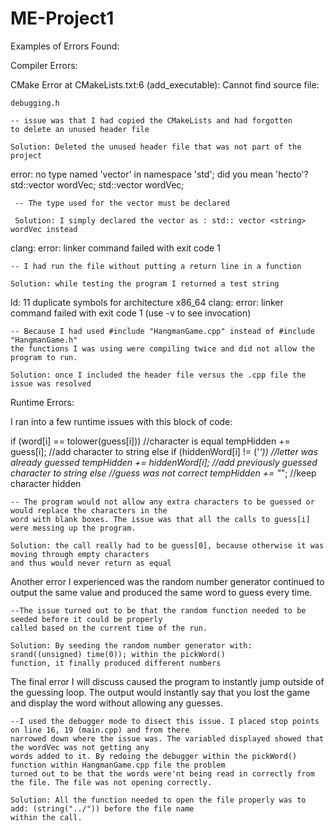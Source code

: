 # ME-Project1

Examples of Errors Found:

Compiler Errors:

CMake Error at CMakeLists.txt:6 (add_executable):
  Cannot find source file:

    debugging.h
    
    -- issue was that I had copied the CMakeLists and had forgotten
    to delete an unused header file
    
    Solution: Deleted the unused header file that was not part of the project
    
 
error: no type named 'vector' in namespace 'std'; did you mean 'hecto'?
     std::vector wordVec;    std::vector wordVec;
     
     -- The type used for the vector must be declared 
     
     Solution: I simply declared the vector as : std:: vector <string> wordVec instead
     
     
clang: error: linker command failed with exit code 1
 
    -- I had run the file without putting a return line in a function
    
    Solution: while testing the program I returned a test string

ld: 11 duplicate symbols for architecture x86_64
clang: error: linker command failed with exit code 1 (use -v to see invocation)
    
    -- Because I had used #include "HangmanGame.cpp" instead of #include "HangmanGame.h"
    the functions I was using were compiling twice and did not allow the program to run.
    
    Solution: once I included the header file versus the .cpp file the issue was resolved

Runtime Errors:

I ran into a few runtime issues with this block of code:

if (word[i] == tolower(guess[i])) //character is equal
   tempHidden += guess[i]; //add character to string
else if (hiddenWord[i] != ('*')) //letter was already guessed
   tempHidden += hiddenWord[i]; //add previously guessed character to string
else //guess was not correct
   tempHidden += "*"; //keep character hidden
   
    -- The program would not allow any extra characters to be guessed or would replace the characters in the
    word with blank boxes. The issue was that all the calls to guess[i] were messing up the program.
    
    Solution: the call really had to be guess[0], because otherwise it was moving through empty characters
    and thus would never return as equal

Another error I experienced was the random number generator continued to output the same value and 
produced the same word to guess every time.

    --The issue turned out to be that the random function needed to be seeded before it could be properly
    called based on the current time of the run.
    
    Solution: By seeding the random number generator with: srand((unsigned) time(0)); within the pickWord() 
    function, it finally produced different numbers
    
The final error I will discuss caused the program to instantly jump outside of the guessing loop. The output would 
instantly say that you lost the game and display the word without allowing any guesses. 

    --I used the debugger mode to disect this issue. I placed stop points on line 16, 19 (main.cpp) and from there 
    narrowed down where the issue was. The variabled displayed showed that the wordVec was not getting any
    words added to it. By redoing the debugger within the pickWord() function within HangmanGame.cpp file the problem
    turned out to be that the words were'nt being read in correctly from the file. The file was not opening correctly.
    
    Solution: All the function needed to open the file properly was to add: (string("../")) before the file name
    within the call. 
